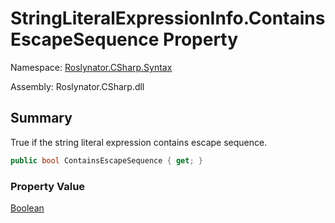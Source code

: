 # StringLiteralExpressionInfo\.ContainsEscapeSequence Property

Namespace: [Roslynator.CSharp.Syntax](../../README.md)

Assembly: Roslynator\.CSharp\.dll

## Summary

True if the string literal expression contains escape sequence\.

```csharp
public bool ContainsEscapeSequence { get; }
```

### Property Value

[Boolean](https://docs.microsoft.com/en-us/dotnet/api/system.boolean)

